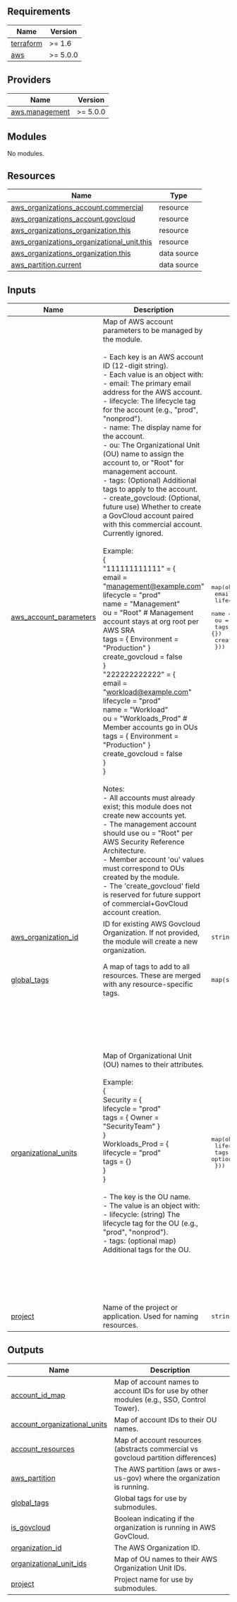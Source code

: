 ## Requirements

| Name | Version |
|------|---------|
| <a name="requirement_terraform"></a> [terraform](#requirement\_terraform) | >= 1.6 |
| <a name="requirement_aws"></a> [aws](#requirement\_aws) | >= 5.0.0 |

## Providers

| Name | Version |
|------|---------|
| <a name="provider_aws.management"></a> [aws.management](#provider\_aws.management) | >= 5.0.0 |

## Modules

No modules.

## Resources

| Name | Type |
|------|------|
| [aws_organizations_account.commercial](https://registry.terraform.io/providers/hashicorp/aws/latest/docs/resources/organizations_account) | resource |
| [aws_organizations_account.govcloud](https://registry.terraform.io/providers/hashicorp/aws/latest/docs/resources/organizations_account) | resource |
| [aws_organizations_organization.this](https://registry.terraform.io/providers/hashicorp/aws/latest/docs/resources/organizations_organization) | resource |
| [aws_organizations_organizational_unit.this](https://registry.terraform.io/providers/hashicorp/aws/latest/docs/resources/organizations_organizational_unit) | resource |
| [aws_organizations_organization.this](https://registry.terraform.io/providers/hashicorp/aws/latest/docs/data-sources/organizations_organization) | data source |
| [aws_partition.current](https://registry.terraform.io/providers/hashicorp/aws/latest/docs/data-sources/partition) | data source |

## Inputs

| Name | Description | Type | Default | Required |
|------|-------------|------|---------|:--------:|
| <a name="input_aws_account_parameters"></a> [aws\_account\_parameters](#input\_aws\_account\_parameters) | Map of AWS account parameters to be managed by the module.<br/><br/>- Each key is an AWS account ID (12-digit string).<br/>- Each value is an object with:<br/>    - email:         The primary email address for the AWS account.<br/>    - lifecycle:     The lifecycle tag for the account (e.g., "prod", "nonprod").<br/>    - name:          The display name for the account.<br/>    - ou:            The Organizational Unit (OU) name to assign the account to, or "Root" for management account.<br/>    - tags:          (Optional) Additional tags to apply to the account.<br/>    - create\_govcloud: (Optional, future use) Whether to create a GovCloud account paired with this commercial account. Currently ignored.<br/><br/>Example:<br/>  {<br/>    "111111111111" = {<br/>      email          = "management@example.com"<br/>      lifecycle      = "prod"<br/>      name           = "Management"<br/>      ou             = "Root"               # Management account stays at org root per AWS SRA<br/>      tags           = { Environment = "Production" }<br/>      create\_govcloud = false<br/>    }<br/>    "222222222222" = {<br/>      email          = "workload@example.com"<br/>      lifecycle      = "prod"<br/>      name           = "Workload"<br/>      ou             = "Workloads\_Prod"     # Member accounts go in OUs<br/>      tags           = { Environment = "Production" }<br/>      create\_govcloud = false<br/>    }<br/>  }<br/><br/>Notes:<br/>  - All accounts must already exist; this module does not create new accounts yet.<br/>  - The management account should use ou = "Root" per AWS Security Reference Architecture.<br/>  - Member account 'ou' values must correspond to OUs created by the module.<br/>  - The 'create\_govcloud' field is reserved for future support of commercial+GovCloud account creation. | <pre>map(object({<br/>    email           = string<br/>    lifecycle       = string<br/>    name            = string<br/>    ou              = string<br/>    tags            = optional(map(string), {})<br/>    create_govcloud = optional(bool, false)<br/>  }))</pre> | n/a | yes |
| <a name="input_aws_organization_id"></a> [aws\_organization\_id](#input\_aws\_organization\_id) | ID for existing AWS Govcloud Organization. If not provided, the module will create a new organization. | `string` | `null` | no |
| <a name="input_global_tags"></a> [global\_tags](#input\_global\_tags) | A map of tags to add to all resources. These are merged with any resource-specific tags. | `map(string)` | <pre>{<br/>  "Owner": "stigian",<br/>  "Project": "demo",<br/>  "Repository": "https://github.com/stigian/terraform-aws-cspm"<br/>}</pre> | no |
| <a name="input_organizational_units"></a> [organizational\_units](#input\_organizational\_units) | Map of Organizational Unit (OU) names to their attributes.<br/><br/>Example:<br/>  {<br/>    Security = {<br/>      lifecycle = "prod"<br/>      tags      = { Owner = "SecurityTeam" }<br/>    }<br/>    Workloads\_Prod = {<br/>      lifecycle = "prod"<br/>      tags      = {}<br/>    }<br/>  }<br/><br/>- The key is the OU name.<br/>- The value is an object with:<br/>    - lifecycle: (string) The lifecycle tag for the OU (e.g., "prod", "nonprod").<br/>    - tags:      (optional map) Additional tags for the OU. | <pre>map(object({<br/>    lifecycle = string<br/>    tags      = optional(map(string), {})<br/>  }))</pre> | <pre>{<br/>  "Infrastructure_Prod": {<br/>    "lifecycle": "prod",<br/>    "tags": {}<br/>  },<br/>  "Infrastructure_Test": {<br/>    "lifecycle": "nonprod",<br/>    "tags": {}<br/>  },<br/>  "Policy_Staging": {<br/>    "lifecycle": "nonprod",<br/>    "tags": {}<br/>  },<br/>  "Sandbox": {<br/>    "lifecycle": "nonprod",<br/>    "tags": {}<br/>  },<br/>  "Security": {<br/>    "lifecycle": "prod",<br/>    "tags": {}<br/>  },<br/>  "Suspended": {<br/>    "lifecycle": "nonprod",<br/>    "tags": {}<br/>  },<br/>  "Workloads_Prod": {<br/>    "lifecycle": "prod",<br/>    "tags": {}<br/>  },<br/>  "Workloads_Test": {<br/>    "lifecycle": "nonprod",<br/>    "tags": {}<br/>  }<br/>}</pre> | no |
| <a name="input_project"></a> [project](#input\_project) | Name of the project or application. Used for naming resources. | `string` | `"demo"` | no |

## Outputs

| Name | Description |
|------|-------------|
| <a name="output_account_id_map"></a> [account\_id\_map](#output\_account\_id\_map) | Map of account names to account IDs for use by other modules (e.g., SSO, Control Tower). |
| <a name="output_account_organizational_units"></a> [account\_organizational\_units](#output\_account\_organizational\_units) | Map of account IDs to their OU names. |
| <a name="output_account_resources"></a> [account\_resources](#output\_account\_resources) | Map of account resources (abstracts commercial vs govcloud partition differences) |
| <a name="output_aws_partition"></a> [aws\_partition](#output\_aws\_partition) | The AWS partition (aws or aws-us-gov) where the organization is running. |
| <a name="output_global_tags"></a> [global\_tags](#output\_global\_tags) | Global tags for use by submodules. |
| <a name="output_is_govcloud"></a> [is\_govcloud](#output\_is\_govcloud) | Boolean indicating if the organization is running in AWS GovCloud. |
| <a name="output_organization_id"></a> [organization\_id](#output\_organization\_id) | The AWS Organization ID. |
| <a name="output_organizational_unit_ids"></a> [organizational\_unit\_ids](#output\_organizational\_unit\_ids) | Map of OU names to their AWS Organization Unit IDs. |
| <a name="output_project"></a> [project](#output\_project) | Project name for use by submodules. |
